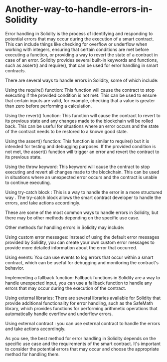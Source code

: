 # Another-way-to-handle-errors-in-Solidity

Error handling in Solidity is the process of identifying and responding to potential errors that may occur during the execution of a smart contract. This can include things like checking for overflow or underflow when working with integers, ensuring that certain conditions are met before executing a function, or providing a way to revert the state of a contract in case of an error. Solidity provides several built-in keywords and functions, such as assert() and require(), that can be used for error handling in smart contracts.


There are several ways to handle errors in Solidity, some of which include:

Using the require() function: This function will cause the contract to stop executing if the provided condition is not met. This can be used to ensure that certain inputs are valid, for example, checking that a value is greater than zero before performing a calculation.

Using the revert() function: This function will cause the contract to revert to its previous state and any changes made to the blockchain will be rolled back. This can be useful for situations where an error occurs and the state of the contract needs to be restored to a known good state.

Using the assert() function: This function is similar to require() but it is intended for testing and debugging purposes. If the provided condition is not met, the assert() function will trigger an error and revert the contract to its previous state.

Using the throw keyword: This keyword will cause the contract to stop executing and revert all changes made to the blockchain. This can be used in situations where an unexpected error occurs and the contract is unable to continue executing.

Using try-catch block : This is a way to handle the error in a more structured way . The try-catch block allows the smart contract developer to handle the errors, and take actions accordingly.

These are some of the most common ways to handle errors in Solidity, but there may be other methods depending on the specific use case.


Other methods for handling errors in Solidity may include:

Using custom error messages: Instead of using the default error messages provided by Solidity, you can create your own custom error messages to provide more detailed information about the error that occurred.

Using events: You can use events to log errors that occur within a smart contract, which can be useful for debugging and monitoring the contract's behavior.

Implementing a fallback function: Fallback functions in Solidity are a way to handle unexpected input, you can use a fallback function to handle any errors that may occur during the execution of the contract.

Using external libraries: There are several libraries available for Solidity that provide additional functionality for error handling, such as the SafeMath library, which provides functions for performing arithmetic operations that automatically handle overflow and underflow errors.

Using external contract : you can use external contract to handle the errors and take actions accordingly.

As you see, the best method for error handling in Solidity depends on the specific use case and the requirements of the smart contract. It's important to consider the potential errors that may occur and choose the appropriate method for handling them.
